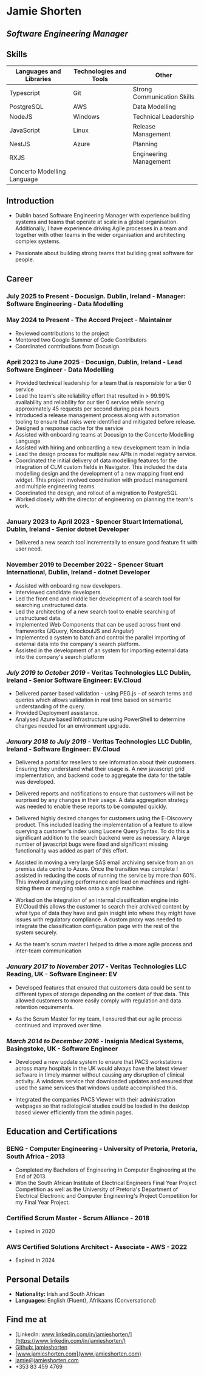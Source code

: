 # Jamie Shorten

## _Software Engineering Manager_

## Skills

| **Languages and Libraries** | **Technologies and Tools** | **Other**                   |
| --------------------------- | -------------------------- | --------------------------- |
| Typescript                  | Git                        | Strong Communication Skills |
| PostgreSQL                  | AWS                        | Data Modelling              |
| NodeJS                      | Windows                    | Technical Leadership        |
| JavaScript                  | Linux                      | Release Management          |
| NestJS                      | Azure                      | Planning                    |
| RXJS                        |                            | Engineering Management      |
| Concerto Modelling Language |                            |                             |

## Introduction

- Dublin based Software Engineering Manager with experience building systems and teams that operate at scale in a global organisation. Additionally, I have experience driving Agile processes in a team and together with other teams in the wider organisation and architecting complex systems.

- Passionate about building strong teams that building great software for people.

## Career

### July 2025 to Present - **Docusign. Dublin, Ireland** - Manager: Software Engineering - Data Modelling

### May 2024 to Present - **The Accord Project** - Maintainer

- Reviewed contributions to the project
- Mentored two Google Summer of Code Contributors
- Coordinated contributions from Docusign.

### April 2023 to June 2025 - **Docusign, Dublin, Ireland** - Lead Software Engineer - Data Modelling

- Provided technical leadership for a team that is responsible for a tier 0 service
- Lead the team's site reliability effort that resulted in > 99.99% availability and reliability for our tier 0 service while serving approximately 45 requests per second during peak hours.
- Introduced a release management process along with automation tooling to ensure that risks were identified and mitigated before release.
- Designed a response cache for the service
- Assisted with onboarding teams at Docusign to the Concerto Modelling Language
- Assisted with hiring and onboarding a new development team in India
- Lead the design process for multiple new APIs in model registry service.
- Coordinated the initial delivery of data modelling features for the integration of CLM custom fields in Navigator. This included the data modelling design and the development of a new mapping front end widget. This project involved coordination with product management and multiple engineering teams.
- Coordinated the design, and rollout of a migration to PostgreSQL
- Worked closely with the director of engineering on planning the team's work.

### January 2023 to April 2023 - **Spencer Stuart International, Dublin, Ireland** - Senior dotnet Developer

- Delivered a new search tool incrementally to ensure good feature fit with user need.

### November 2019 to December 2022 - **Spencer Stuart International, Dublin, Ireland** - dotnet Developer

- Assisted with onboarding new developers.
- Interviewed candidate developers.
- Led the front end and middle tier development of a search tool for searching unstructured data.
- Led the architecting of a new search tool to enable searching of unstructured data.
- Implemented Web Components that can be used across front end frameworks (JQuery, KnockoutJS and Angular)
- Implemented a system to batch and control the parallel importing of external data into the company's search platform.
- Assisted in the development of an system for importing external data into the company's search platform

### _July 2019 to October 2019_ - **Veritas Technologies LLC Dublin, Ireland** - Senior Software Engineer: EV.Cloud

- Delivered parser based validation - using PEG.js - of search terms and queries which allows validation in real time based on semantic understanding of the query.
- Provided Deployment assistance.
- Analysed Azure based Infrastructure using PowerShell to determine changes needed for an environment upgrade.

### _January 2018 to July 2019_ - **Veritas Technologies LLC Dublin, Ireland** - Software Engineer: EV.Cloud

- Delivered a portal for resellers to see information about their customers. Ensuring they understand what their usage is. A new javascript grid implementation, and backend code to aggregate the data for the table was developed.
- Delivered reports and notifications to ensure that customers will not be surprised by any changes in their usage. A data aggregation strategy was needed to enable these reports to be computed quickly.

- Delivered highly desired changes for customers using the E-Discovery product. This included leading the implementation of a feature to allow querying a customer's index using Lucene Query Syntax. To do this a significant addition to the search backend were as necessary. A large number of javascript bugs were fixed and significant missing functionality was added as part of this effort.

- Assisted in moving a very large SAS email archiving service from an on premiss data centre to Azure. Once the transition was complete I assisted in reducing the costs of running the service by more than 60%. This involved analysing performance and load on machines and right-sizing them or merging roles onto a single machine.

- Worked on the integration of an internal classification engine into EV.Cloud this allows the customer to search their archived content by what type of data they have and gain insight into where they might have issues with regulatory compliance. A custom proxy was needed to integrate the classification configuration page with the rest of the system securely.

- As the team's scrum master I helped to drive a more agile process and inter-team communication

### _January 2017 to November 2017_ - **Veritas Technologies LLC Reading, UK** - Software Engineer: EV

- Developed features that ensured that customers data could be sent to different types of storage depending on the content of that data. This allowed customers to more easily comply with regulation and data retention requirements.

- As the Scrum Master for my team, I ensured that our agile process continued and improved over time.

### _March 2014 to December 2016_ - **Insignia Medical Systems, Basingstoke, UK** - Software Engineer

- Developed a new update system to ensure that PACS workstations across many hospitals in the UK would always have the latest viewer software in timely manner without causing any disruption of clinical activity. A windows service that downloaded updates and ensured that used the same services that windows update accomplished this.

- Integrated the companies PACS Viewer with their administration webpages so that radiological studies could be loaded in the desktop based viewer efficiently from the admin pages.

## Education and Certifications

### **BENG - Computer Engineering** - University of Pretoria, Pretoria, South Africa - 2013

- Completed my Bachelors of Engineering in Computer Engineering at the End of 2013.
- Won the South African Institute of Electrical Engineers Final Year Project Competition as well as the University of Pretoria's Department of Electrical Electronic and Computer Engineering's Project Competition for my Final Year Project.

### **Certified Scrum Master** - Scrum Alliance - 2018

- Expired in 2020

### **AWS Certified Solutions Architect - Associate** - AWS - 2022

- Expired in 2024

## Personal Details

- **Nationality:** Irish and South African
- **Languages:** English (Fluent), Afrikaans (Conversational)

## Find me at

- [LinkedIn: www.linkedin.com/in/jamieshorten/](https://www.linkedin.com/in/jamieshorten/)
- [Github: jamieshorten](https://github.com/jamieshorten)
- [www.jamieshorten.com](www.jamieshorten.com)
- [jamie@jamieshorten.com](mailto:jamie@jamieshorten.com)
- +353 83 459 4769
